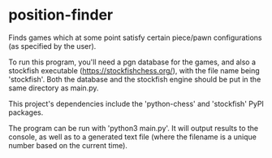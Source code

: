 # position-finder
Finds games which at some point satisfy certain piece/pawn configurations (as specified by the user).

To run this program, you'll need a pgn database for the games, and also a stockfish executable (https://stockfishchess.org/), with the file name being 'stockfish'. Both the database and the stockfish engine should be put in the same directory as main.py. 

This project's dependencies include the 'python-chess' and 'stockfish' PyPI packages.

The program can be run with 'python3 main.py'. It will output results to the console, as well as to a generated text file (where the filename is a unique number based on the current time).
